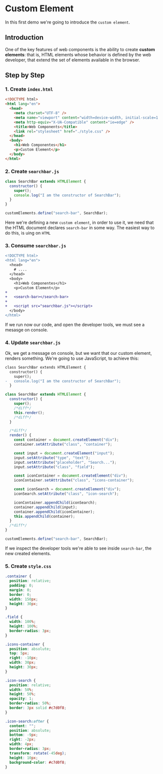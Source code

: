 # Custom Element

In this first demo we're going to introduce the `custom element`.

## Introduction

One of the key features of web components is the ability to create **custom elements**: that is, HTML elements whose behavior is defined by the web developer, that extend the set of elements available in the browser.

## Step by Step

### 1. Create `index.html`

```html
<!DOCTYPE html>
<html lang="en">
  <head>
    <meta charset="UTF-8" />
    <meta name="viewport" content="width=device-width, initial-scale=1.0" />
    <meta http-equiv="X-UA-Compatible" content="ie=edge" />
    <title>Web Components</title>
    <link rel="stylesheet" href="./style.css" />
  </head>
  <body>
    <h1>Web Componentes</h1>
    <p>Custom Element</p>
  </body>
</html>
```

### 2. Create `searchbar.js`

```js
class SearchBar extends HTMLElement {
  constructor() {
    super();
    console.log("I am the constructor of SearchBar");
  }
}

customElements.define("search-bar", SearchBar);
```

Here we're defining a new `custom element`, in order to use it, we need that the HTML document declares `search-bar` in some way. The easiest way to do this, is uing on `HTML`

### 3. Consume `searchbar.js`

```diff
<!DOCTYPE html>
<html lang="en">
  <head>
    # ....
  </head>
  <body>
    <h1>Web Componentes</h1>
    <p>Custom Element</p>
+
+   <search-bar></search-bar>
+
+   <script src="searchbar.js"></script>
  </body>
</html>
```

If we run now our code, and open the developer tools, we must see a mesasge on console.

### 4. Update `searchbar.js`

Ok, we get a message on console, but we want that our custom element, renders something. We're going to use JavaScript, to achieve this:

```diff
class SearchBar extends HTMLElement {
  constructor() {
    super();
-   console.log("I am the constructor of SearchBar");
  }
```

```js
class SearchBar extends HTMLElement {
  constructor() {
    super();
    /*diff*/
    this.render();
    /*diff*/
  }

  /*diff*/
  render() {
    const container = document.createElement("div");
    container.setAttribute("class", "container");

    const input = document.createElement("input");
    input.setAttribute("type", "text");
    input.setAttribute("placeholder", "Search...");
    input.setAttribute("class", "field");

    const iconContainer = document.createElement("div");
    iconContainer.setAttribute("class", "icons-container");

    const iconSearch = document.createElement("div");
    iconSearch.setAttribute("class", "icon-search");

    iconContainer.appendChild(iconSearch);
    container.appendChild(input);
    container.appendChild(iconContainer);
    this.appendChild(container);
  }
  /*diff*/
}

customElements.define("search-bar", SearchBar);
```

If we inspect the developer tools we're able to see inside `search-bar`, the new created elements.

### 5. Create `style.css`

```css
.container {
  position: relative;
  padding: 0;
  margin: 0;
  border: 0;
  width: 150px;
  height: 30px;
}

.field {
  width: 100%;
  height: 100%;
  border-radius: 3px;
}

.icons-container {
  position: absolute;
  top: 5px;
  right: -10px;
  width: 30px;
  height: 30px;
}

.icon-search {
  position: relative;
  width: 50%;
  height: 50%;
  opacity: 1;
  border-radius: 50%;
  border: 3px solid #c7d0f8;
}

.icon-search:after {
  content: "";
  position: absolute;
  bottom: -9px;
  right: -2px;
  width: 4px;
  border-radius: 3px;
  transform: rotate(-45deg);
  height: 10px;
  background-color: #c7d0f8;
}
```
